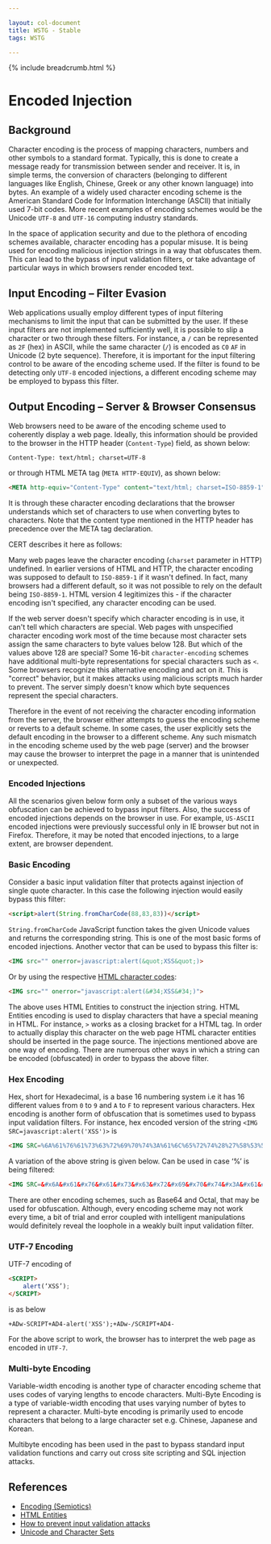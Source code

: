 ```yaml
---

layout: col-document
title: WSTG - Stable
tags: WSTG

---
```


{% include breadcrumb.html %}
# Encoded Injection

## Background

Character encoding is the process of mapping characters, numbers and other symbols to a standard format. Typically, this is done to create a message ready for transmission between sender and receiver. It is, in simple terms, the conversion of characters (belonging to different languages like English, Chinese, Greek or any other known language) into bytes. An example of a widely used character encoding scheme is the American Standard Code for Information Interchange (ASCII) that initially used 7-bit codes. More recent examples of encoding schemes would be the Unicode `UTF-8` and `UTF-16` computing industry standards.

In the space of application security and due to the plethora of encoding schemes available, character encoding has a popular misuse. It is being used for encoding malicious injection strings in a way that obfuscates them. This can lead to the bypass of input validation filters, or take advantage of particular ways in which browsers render encoded text.

## Input Encoding – Filter Evasion

Web applications usually employ different types of input filtering mechanisms to limit the input that can be submitted by the user. If these input filters are not implemented sufficiently well, it is possible to slip a character or two through these filters. For instance, a `/` can be represented as `2F` (hex) in ASCII, while the same character (`/`) is encoded as `C0` `AF` in Unicode (2 byte sequence). Therefore, it is important for the input filtering control to be aware of the encoding scheme used. If the filter is found to be detecting only `UTF-8` encoded injections, a different encoding scheme may be employed to bypass this filter.

## Output Encoding – Server & Browser Consensus

Web browsers need to be aware of the encoding scheme used to coherently display a web page. Ideally, this information should be provided to the browser in the HTTP header (`Content-Type`) field, as shown below:

```http
Content-Type: text/html; charset=UTF-8
```

or through HTML META tag (`META HTTP-EQUIV`), as shown below:

``` html
<META http-equiv="Content-Type" content="text/html; charset=ISO-8859-1">
```

It is through these character encoding declarations that the browser understands which set of characters to use when converting bytes to characters. Note that the content type mentioned in the HTTP header has precedence over the META tag declaration.

CERT describes it here as follows:

Many web pages leave the character encoding (`charset` parameter in HTTP) undefined. In earlier versions of HTML and HTTP, the character encoding was supposed to default to `ISO-8859-1` if it wasn't defined. In fact, many browsers had a different default, so it was not possible to rely on the default being `ISO-8859-1`. HTML version 4 legitimizes this - if the character encoding isn't specified, any character encoding can be used.

If the web server doesn't specify which character encoding is in use, it can't tell which characters are special. Web pages with unspecified character encoding work most of the time because most character sets assign the same characters to byte values below 128. But which of the values above 128 are special? Some 16-bit `character-encoding` schemes have additional multi-byte representations for special characters such as `<`. Some browsers recognize this alternative encoding and act on it. This is "correct" behavior, but it makes attacks using malicious scripts much harder to prevent. The server simply doesn't know which byte sequences represent the special characters.

Therefore in the event of not receiving the character encoding information from the server, the browser either attempts to guess the encoding scheme or reverts to a default scheme. In some cases, the user explicitly sets the default encoding in the browser to a different scheme. Any such mismatch in the encoding scheme used by the web page (server) and the browser may cause the browser to interpret the page in a manner that is unintended or unexpected.

### Encoded Injections

All the scenarios given below form only a subset of the various ways obfuscation can be achieved to bypass input filters. Also, the success of encoded injections depends on the browser in use. For example, `US-ASCII` encoded injections were previously successful only in IE browser but not in Firefox. Therefore, it may be noted that encoded injections, to a large extent, are browser dependent.

### Basic Encoding

Consider a basic input validation filter that protects against injection of single quote character. In this case the following injection would easily bypass this filter:

``` html
<script>alert(String.fromCharCode(88,83,83))</script>
```

`String.fromCharCode` JavaScript function takes the given Unicode values and returns the corresponding string. This is one of the most basic forms of encoded injections. Another vector that can be used to bypass this filter is:

``` html
<IMG src="" onerror=javascript:alert(&quot;XSS&quot;)>
```

Or by using the respective [HTML character codes](https://www.rapidtables.com/code/text/unicode-characters.html):

``` html
<IMG src="" onerror="javascript:alert(&#34;XSS&#34;)">
```

The above uses HTML Entities to construct the injection string. HTML Entities encoding is used to display characters that have a special meaning in HTML. For instance, `>` works as a closing bracket for a HTML tag. In order to actually display this character on the web page HTML character entities should be inserted in the page source. The injections mentioned above are one way of encoding. There are numerous other ways in which a string can be encoded (obfuscated) in order to bypass the above filter.

### Hex Encoding

Hex, short for Hexadecimal, is a base 16 numbering system i.e it has 16 different values from `0` to `9` and `A` to `F` to represent various characters. Hex encoding is another form of obfuscation that is sometimes used to bypass input validation filters. For instance, hex encoded version of the string `<IMG SRC=javascript:alert('XSS')>` is

``` html
<IMG SRC=%6A%61%76%61%73%63%72%69%70%74%3A%61%6C%65%72%74%28%27%58%53%53%27%29>
```

A variation of the above string is given below. Can be used in case ‘%’ is being filtered:

``` html
<IMG SRC=&#x6A&#x61&#x76&#x61&#x73&#x63&#x72&#x69&#x70&#x74&#x3A&#x61&#x6C&#x65&#x72&#x74&#x28&#x27&#x58&#x53&#x53&#x27&#x29>
```

There are other encoding schemes, such as Base64 and Octal, that may be used for obfuscation. Although, every encoding scheme may not work every time, a bit of trial and error coupled with intelligent manipulations would definitely reveal the loophole in a weakly built input validation filter.

### UTF-7 Encoding

UTF-7 encoding of

``` html
<SCRIPT>
    alert(‘XSS’);
</SCRIPT>
```

is as below

`+ADw-SCRIPT+AD4-alert('XSS');+ADw-/SCRIPT+AD4-`

For the above script to work, the browser has to interpret the web page as encoded in `UTF-7`.

### Multi-byte Encoding

Variable-width encoding is another type of character encoding scheme that uses codes of varying lengths to encode characters. Multi-Byte Encoding is a type of variable-width encoding that uses varying number of bytes to represent a character. Multi-byte encoding is primarily used to encode characters that belong to a large character set e.g. Chinese, Japanese and Korean.

Multibyte encoding has been used in the past to bypass standard input validation functions and carry out cross site scripting and SQL injection attacks.

## References

- [Encoding (Semiotics)](https://en.wikipedia.org/wiki/Encoding_(semiotics))
- [HTML Entities](https://www.w3schools.com/HTML/html_entities.asp)
- [How to prevent input validation attacks](https://searchsecurity.techtarget.com/answer/How-to-prevent-input-validation-attacks)
- [Unicode and Character Sets](https://www.joelonsoftware.com/2003/10/08/the-absolute-minimum-every-software-developer-absolutely-positively-must-know-about-unicode-and-character-sets-no-excuses/)
